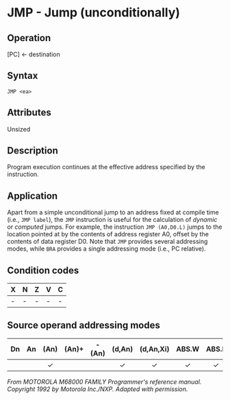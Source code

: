 # JMP - Jump (unconditionally)

## Operation
[PC] ← destination

## Syntax
```assembly
JMP <ea>
```
## Attributes
Unsized

## Description
Program execution continues at the effective address specified by
the instruction.

## Application
Apart from a simple unconditional jump to an address fixed at
compile time (i.e., `JMP label`), the `JMP` instruction is useful for
the calculation of *dynamic* or *computed* jumps. For example, the
instruction `JMP (A0,D0.L)` jumps to the location pointed at by
the contents of address register A0, offset by the contents of data
register D0. Note that `JMP` provides several addressing modes,
while `BRA` provides a single addressing mode (i.e., PC relative).

## Condition codes
|X|N|Z|V|C|
|--|--|--|--|--|
|-|-|-|-|-|

## Source operand addressing modes
|Dn|An|(An)|(An)+|-(An)|(d,An)|(d,An,Xi)|ABS.W|ABS.L|(d,PC)|(d,PC,Xn)|imm|
|:-:|:-:|:-:|:-:|:-:|:-:|:-:|:-:|:-:|:-:|:-:|:-:|
|||✓|||✓|✓|✓|✓|✓|✓||

*From MOTOROLA M68000 FAMILY Programmer's reference manual. Copyright 1992 by Motorola Inc./NXP. Adapted with permission.*